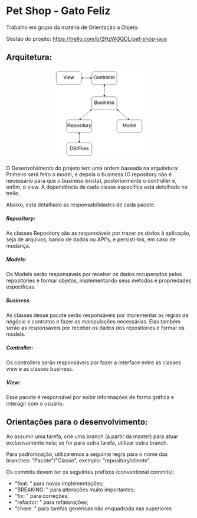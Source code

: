 # Pet Shop - Gato Feliz

Trabalho em grupo da matéria de Orientação a Objeto.

Gestão do projeto: https://trello.com/b/2HzWGQDL/pet-shop-java

## Arquitetura:

<p align="center">
  <img src="./Architeture.png" width="250" title="Arquitetura">
</p>

O Desenvolvimento do projeto tem uma ordem baseada na arquitetura: Primeiro será feito o model, e depois o business (O repository não é necessário para que o business exista), posteriormente o controller e, enfim, o view.
A dependência de cada classe específica está detalhada no trello.

Abaixo, está detalhado as responsabilidades de cada pacote.

##### Repository:
As classes Repository são as responsáveis por trazer os dados à aplicação, seja de arquivos, banco de dados ou API's, e persisti-los, em caso de mudança.

##### Models:
Os Models serão responsáveis por receber os dados recuperados pelos repositories e formar objetos, implementando seus métodos e propriedades específicas.

##### Business:
As classes desse pacote serão responsáveis por implementar as regras de negócio e contratos e fazer as manipulações necessárias. Elas também serão as responsáveis por receber os dados dos repositories e formar os models.

##### Controller: 
Os controllers serão responsáveis por fazer a interface entre as classes view e as classes business.

##### View:
Esse pacote é responsável por exibir informações de forma gráfica e interagir com o usuário.

## Orientações para o desenvolvimento:
Ao assumir uma tarefa, crie uma branch (à partir da master) para atuar exclusivamente nela; se for para outra tarefa, utilizar outra branch.

Para padronização, utilizaremos a seguinte regra para o nome das branches: "Pacote"/"Classe", exemplo: "repository/cliente".

Os commits devem ter os seguintes prefixos (conventional commits): 
 - "feat: " para novas implementações; 
 - "BREAKING: " para alterações muito importantes;
 - "fix: " para correções;
 - "refactor: " para refatorações;
 - "chore: " para tarefas genéricas não enquadrada nas superiores
